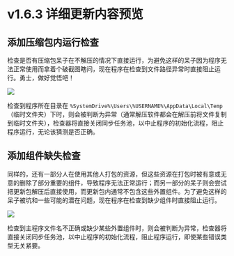 # v1.6.3 详细更新内容预览

## 添加压缩包内运行检查

检查是否有压缩包呆子在不解压的情况下直接运行，为避免这样的呆子因为程序无法正常使用而拿着个破截图瞎问，现在程序在检查到文件路径异常时直接阻止运行。勇士，做好觉悟吧！

![](/static/image/c39b172d.png)

检查到程序所在目录在 `%SystemDrive%\Users\%USERNAME%\AppData\Local\Temp` （临时文件夹）下时，则会被判断为异常（通常解压软件都会在解压前将文件复制到临时文件夹），检查器将直接关闭同步任务池，以中止程序的初始化流程，阻止程序运行，无论该猜测是否正确。


## 添加组件缺失检查

同样的，还有一部分人在使用其他人打包的资源，但这些资源在打包时被有意或无意的删除了部分重要的组件，导致程序无法正常运行；而另一部分的呆子则会尝试把更新包解压后直接使用，而更新包内通常不包含这些外置组件。为了避免这样的呆子被坑和一些可能的潜在问题，现在程序在检查到缺少组件时直接阻止运行。

![](/static/image/0292b658.png)

检查到主程序文件名不正确或缺少某些外置组件时，则会被判断为异常，检查器将直接关闭同步任务池，以中止程序的初始化流程，阻止程序运行，即使某些错误类型无关紧要。





